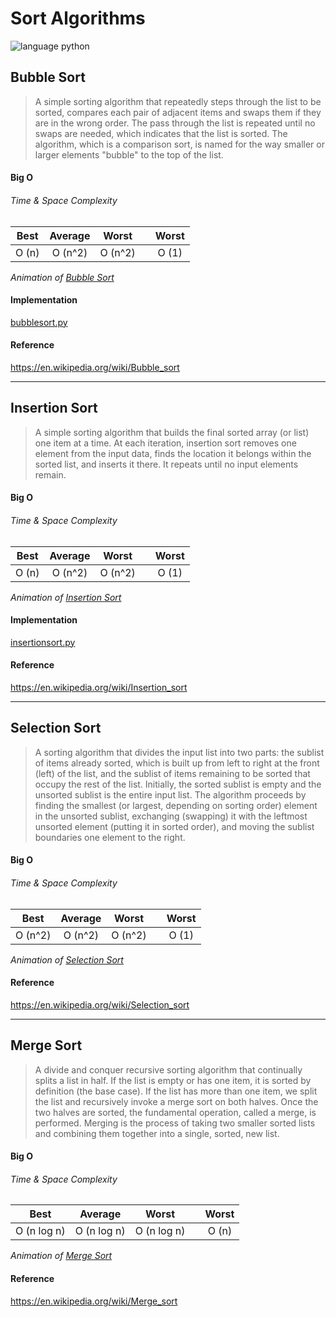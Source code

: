 # Sort Algorithms
![language python](https://img.shields.io/badge/language-python-blue.svg)

## Bubble Sort

>A simple sorting algorithm that repeatedly steps through the list to be sorted,
compares each pair of adjacent items and swaps them if they are in the wrong
order. The pass through the list is repeated until no swaps are needed, which
indicates that the list is sorted. The algorithm, which is a comparison sort, is
named for the way smaller or larger elements "bubble" to the top of the list.

#### Big O

###### Time & Space Complexity
| Best | Average | Worst || Worst |
| :---: | :---: | :---: | :---: | :---: |
| O (n) | O (n^2) | O (n^2)|| O (1) |

*Animation of [Bubble Sort](https://upload.wikimedia.org/wikipedia/commons/c/c8/Bubble-sort-example-300px.gif)*

#### Implementation
[bubblesort.py](https://github.com/kiraheta/data-structures-and-algorithms/blob/master/sort/bubblesort.py)

#### Reference
https://en.wikipedia.org/wiki/Bubble_sort

---

## Insertion Sort

>A simple sorting algorithm that builds the final sorted array (or list) one item at a time. At each iteration, insertion sort removes one element from the input data, finds the location it belongs within the sorted list, and inserts it there. It repeats until no input elements remain.

#### Big O

###### Time & Space Complexity
| Best | Average | Worst || Worst |
| :---: | :---: | :---: | :---: | :---: |
| O (n) | O (n^2) | O (n^2)|| O (1) |

*Animation of [Insertion Sort](https://upload.wikimedia.org/wikipedia/commons/0/0f/Insertion-sort-example-300px.gif)*

#### Implementation
[insertionsort.py](https://github.com/kiraheta/data-structures-and-algorithms/blob/master/sort/insertionsort.py)

#### Reference
https://en.wikipedia.org/wiki/Insertion_sort

---

## Selection Sort

>A sorting algorithm that divides the input list into two parts: the sublist of
items already sorted, which is built up from left to right at the front (left)
of the list, and the sublist of items remaining to be sorted that occupy the
rest of the list. Initially, the sorted sublist is empty and the unsorted
sublist is the entire input list. The algorithm proceeds by finding the smallest
(or largest, depending on sorting order) element in the unsorted sublist,
exchanging (swapping) it with the leftmost unsorted element (putting it in
sorted order), and moving the sublist boundaries one element to the right.

#### Big O

###### Time & Space Complexity
| Best | Average | Worst || Worst |
| :---: | :---: | :---: | :---: | :---: |
| O (n^2) | O (n^2) | O (n^2)|| O (1) |

*Animation of [Selection Sort](https://upload.wikimedia.org/wikipedia/commons/b/b0/Selection_sort_animation.gif)*

#### Reference
https://en.wikipedia.org/wiki/Selection_sort

---

## Merge Sort

>A divide and conquer  recursive sorting algorithm that continually splits a list in half. If the list is empty or has one item, it is sorted by definition (the base case). If the list has more than one item, we split the list and recursively invoke a merge sort on both halves. Once the two halves are sorted, the fundamental operation, called a merge, is performed. Merging is the process of taking two smaller sorted lists and combining them together into a single, sorted, new list.

#### Big O

###### Time & Space Complexity
| Best | Average | Worst || Worst |
| :---: | :---: | :---: | :---: | :---: |
| O (n log n) | O (n log n) | O (n log n)|| O (n) |

*Animation of [Merge Sort](https://upload.wikimedia.org/wikipedia/commons/c/cc/Merge-sort-example-300px.gif)*

#### Reference
https://en.wikipedia.org/wiki/Merge_sort
